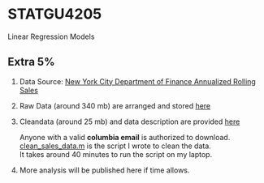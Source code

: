 # STATGU4205
Linear Regression Models

## Extra 5%
1. Data Source: [New York City Department of Finance Annualized Rolling Sales](https://www1.nyc.gov/site/finance/taxes/property-annualized-sales-update.page)

2. Raw Data (around 340 mb) are arranged and stored [here](https://drive.google.com/drive/folders/0B3jtvLVULJwuNXNCSXMxVHhaMm8?usp=sharing) 

3. Cleandata (around 25 mb) and data description are provided [here](https://drive.google.com/drive/folders/0B3jtvLVULJwuZW1FbUFmSWowbWs?usp=sharing)

   Anyone with a valid **columbia email** is authorized to download.  
   [clean_sales_data.m](https://github.com/LiutongZhou/STATGU4205/blob/master/clean_sales_data.m) is the script I wrote to clean the data.  
   It takes around 40 minutes to run the script on my laptop. 
   
4. More analysis will be published here if time allows.

